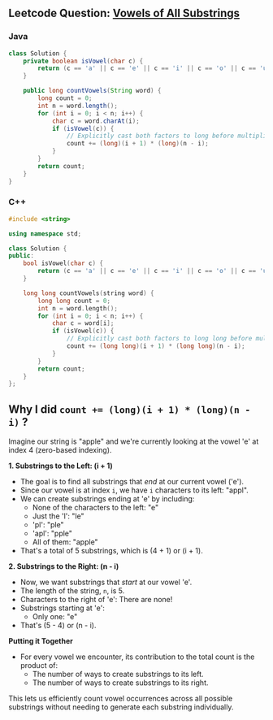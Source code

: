 ## Leetcode Question: [Vowels of All Substrings](https://leetcode.com/problems/vowels-of-all-substrings/)

### Java
```java
class Solution {
    private boolean isVowel(char c) {
        return (c == 'a' || c == 'e' || c == 'i' || c == 'o' || c == 'u');
    }

    public long countVowels(String word) {
        long count = 0;
        int n = word.length();
        for (int i = 0; i < n; i++) {
            char c = word.charAt(i);
            if (isVowel(c)) {
                // Explicitly cast both factors to long before multiplication
                count += (long)(i + 1) * (long)(n - i); 
            }
        }
        return count;
    }
}
```

### C++
```cpp
#include <string>

using namespace std;

class Solution {
public:
    bool isVowel(char c) {
        return (c == 'a' || c == 'e' || c == 'i' || c == 'o' || c == 'u');
    }

    long long countVowels(string word) {
        long long count = 0;
        int n = word.length();
        for (int i = 0; i < n; i++) {
            char c = word[i];
            if (isVowel(c)) {
                // Explicitly cast both factors to long long before multiplication
                count += (long long)(i + 1) * (long long)(n - i);
            }
        }
        return count;
    }
};
```
## Why I did `count += (long)(i + 1) * (long)(n - i)` ?
Imagine our string is "apple" and we're currently looking at the vowel 'e' at index 4 (zero-based indexing).

**1. Substrings to the Left: (i + 1)**
   * The goal is to find all substrings that *end* at our current vowel ('e').
   * Since our vowel is at index `i`, we have `i` characters to its left: "appl".
   * We can create substrings ending at 'e' by including:
      * None of the characters to the left: "e" 
      * Just the 'l': "le"
      * 'pl': "ple"
      * 'apl': "pple"
      * All of them: "apple"
   * That's a total of 5 substrings, which is (4 + 1) or (i + 1).

**2. Substrings to the Right: (n - i)**

   * Now, we want substrings that *start* at our vowel 'e'.
   * The length of the string, `n`, is 5.
   * Characters to the right of 'e': There are none!
   * Substrings starting at 'e':
      * Only one: "e"
   * That's (5 - 4) or (n - i).
     
**Putting it Together**

* For every vowel we encounter, its contribution to the total count is the product of:
    * The number of ways to create substrings to its left.
    * The number of ways to create substrings to its right.

This lets us efficiently count vowel occurrences across all possible substrings without needing to generate each substring individually. 


